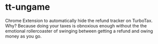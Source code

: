 # tt-ungame
Chrome Extension to automatically hide the refund tracker on TurboTax.  Why?  Because doing your taxes is obnoxious enough without the the emotional rollercoaster of swinging between getting a refund and owing money as you go.
